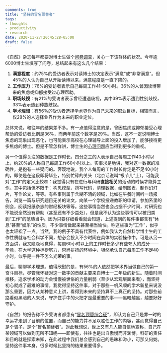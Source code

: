 ```yaml
---
comments: true
title: "坚持的冒名顶替者"
tags:
- thoughts
- productivity
- research
date: 2020-11-27T20:45:28-05:00
draft: false
---
```


《自然》杂志每年都要对博士生做个[问卷调查](https://www.nature.com/articles/d41586-019-03459-7)，关心一下该群体的状况。今年逾6000博士生填写了问卷，总结起来有这么几个结果：

1. **满意程度**：约75%的受访者表示对读博士的决定表示“满意”或“非常满意”。但45%的人认为自己从开始读博以来，满意程度是一直下降的。
2. **工作压力**：76%的受访者表示自己每周工作41-50小时。36%的人曾因读博带来的焦虑或抑郁接受过心理帮助。
3. **职场歧视**：有21%的受访者表示曾经遭遇歧视，其中39%表示遭到性别歧视，33%表示遭到种族歧视。
4. **学术理想**：有56%的受访者选择学术界作为自己未来的职业目标，相较而言，仅28%的人选择业界作为未来的职业定位。

总体来说，和往年的结果差不多。有一点值得注意的是，曾因焦虑或抑郁接受心理帮助的受访者比例是36%，而两年前这个数字是29%。当然，这不一定说明博士焦虑的现象出现恶化，也可能表示高校在心理辅导上面的投入增加了，能够接待更多焦虑的博士。但是不管怎样讲，博士生的[心理问题](https://www.nature.com/articles/d41586-019-03489-1)应当得到更多的重视。

另一个值得关注的数据是工作时长。四分之三的人表示自己每周工作40小时以上，约20%的人称自己每周工作60小时以上。实事求是地讲，我对这一数据的准确性，是抱有一些疑问的。客观地说，我个人每周的工作时长肯定是不足40小时的，即使是在这段即将毕业，特别忙碌的关头（北京话说叫“裉节儿”上）。可能我对“工作”的定义比较窄：我觉得只有在进行与科研**直接相关**的活动的时候才能算工作。其中包括但不限于：构思模型，撰写代码，清理数据，绘制图表，制作幻灯片，写作论文，等等。有些事则属于含糊不清的领域，比如在午餐时间听一场报告，浏览一篇与研究题目无关的论文，向某一个学校投递教职的申请，参加系里的例会，阅读报纸杂志的财经板块等等。这些事情当然也会占据不少时间，对研究也不能说全然没有帮助（甚至还有不少益处），但是我不认为这些事情可以被归类到“工作”的范畴当中。因为只要仔细看看就会知道，上述提到的每件事都含有“休息”甚至“娱乐”的性质，不少事情做起来甚至相当愉快。称这些事为“工作”，似乎也太轻松了一点。当然，我的例子不具有代表性，例如我认为自然科学博士生的工作性质就与社会科学不同，想必会投入不少时间在具体的实验操作中。可是从另一方面讲，我又隐隐地觉得，每周60小时以上的工作时长多少有些夸大的成分——毕竟，在大学这种标榜努力，崇尚拼搏的环境中，坦然承认自己每周工作不足40小时，似乎是一件不怎么光荣的事。

最后，聊聊学术理想。值得欣慰的是，有56%的人依然把学术界当做自己的第一奋斗目标，尽管我怀疑对这一数字的贡献主要来自博士一二年级的新生。随着时间推移，追求学术的动力会慢慢被世俗的力量削弱（至少从宏观层面来看），而坚持初心就成了最难的事情。我觉得坚持这件事，对于那些一帆风顺的学术新星来说没那么重要，因为从某种意义上讲，看得到未来的坚持算不上真正的坚持。对那些前路看似黑暗的人来说，守护住手中的火把才是最重要的事——黑暗越黑，越要好好守护。

《自然》的报告称不少受访者都患有“[冒名顶替综合征](https://zh.wikipedia.org/wiki/%E5%86%92%E5%90%8D%E9%A0%82%E6%9B%BF%E7%97%87%E5%80%99%E7%BE%A4)”，即认为自己只是靠一时的幸运才走到了目前的位置，而自己的能力并不足以胜任工作的内容，甚而觉得自己是个骗子，是个“冒名顶替者”。对此我想说，世上又有几人能自信地宣称，自己在某领域可以做到无所不知呢——即使有，往往也是出自傲慢而非渊博。科研的责任和目的就是探索未知，在此过程中我们总会感到自己的愚昧和渺小，可那又何妨。坚持这件事本身，很多时候比坚持的结果重要得多。
